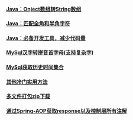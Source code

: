 
#### [Java：Onject数组转String数组](./方法、工具集锦\工具方法集锦/Java：Onject数组转String数组.md)
#### [Java：匹配全角和半角字符](./方法、工具集锦\工具方法集锦/Java：匹配全角和半角字符.md)
#### [Java：必备开发工具，减少代码量](./方法、工具集锦\工具方法集锦/Java：必备开发工具，减少代码量.md)
#### [MySql汉字转拼音首字母(支持复杂字)](./方法、工具集锦\工具方法集锦/MySql汉字转拼音首字母(支持复杂字).md)
#### [MySql获取历史时间集合](./方法、工具集锦\工具方法集锦/MySql获取历史时间集合.md)
#### [其他冷门实用方法](./方法、工具集锦\工具方法集锦/其他冷门实用方法.md)
#### [多文件打包zip下载](./方法、工具集锦\工具方法集锦/多文件打包zip下载.md)
#### [通过Spring-AOP获取response以及控制层所有注解](./方法、工具集锦\工具方法集锦/通过Spring-AOP获取response以及控制层所有注解.md)